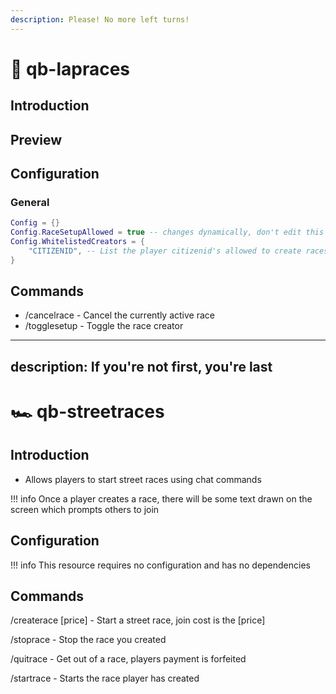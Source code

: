 ```yaml
---
description: Please! No more left turns!
---
```


# 🏁 qb-lapraces

## Introduction



## Preview

## Configuration

### General

```lua
Config = {}
Config.RaceSetupAllowed = true -- changes dynamically, don't edit this
Config.WhitelistedCreators = {
    "CITIZENID", -- List the player citizenid's allowed to create races
}
```

## Commands

* /cancelrace - Cancel the currently active race
* /togglesetup - Toggle the race creator


---
description: If you're not first, you're last
---

# 🏎 qb-streetraces

## Introduction

* Allows players to start street races using chat commands

!!! info
    Once a player creates a race, there will be some text drawn on the screen which prompts others to join


## Configuration

!!! info
    This resource requires no configuration and has no dependencies


## Commands

/createrace \[price] - Start a street race, join cost is the \[price]

/stoprace - Stop the race you created

/quitrace - Get out of a race, players payment is forfeited

/startrace - Starts the race player has created
